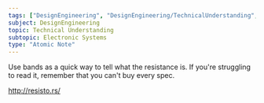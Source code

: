 ```yaml
---
tags: ["DesignEngineering", "DesignEngineering/TechnicalUnderstanding", "DesignEngineering/TechnicalUnderstanding/ElectronicSystems"]
subject: DesignEngineering
topic: Technical Understanding
subtopic: Electronic Systems
type: "Atomic Note"
---
```


Use bands as a quick way to tell what the resistance is.
If you're struggling to read it, remember that you can't buy every spec.

http://resisto.rs/